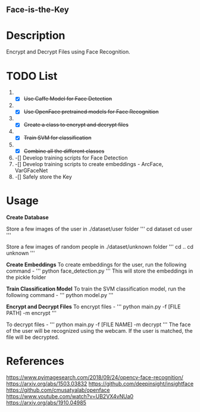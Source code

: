 ## Face-is-the-Key

# Description
Encrypt and Decrypt Files using Face Recognition. 

# TODO List

1. -[x] ~~Use Caffe Model for Face Detection~~
2. -[x] ~~Use OpenFace pretrained models for Face Recognition~~
3. -[x] ~~Create a class to encrypt and decrypt files~~
4. -[x] ~~Train SVM for classification~~ 
5. -[x] ~~Combine all the different classes~~
6. -[] Develop training scripts for Face Detection
7. -[] Develop training scripts to create embeddings - ArcFace, VarGFaceNet 
8. -[] Safely store the Key

# Usage
**Create Database**

Store a few images of the user in ./dataset/user folder
'''
cd dataset
cd user
'''

Store a few images of random people in ./dataset/unknown folder
'''
cd ..
cd unknown
'''

**Create Embeddings**
To create embeddings for the user, run the following command - 
'''
python face_detection.py
'''
This will store the embeddings in the pickle folder

**Train Classification Model** 
To train the SVM classification model, run the following command - 
'''
python model.py
'''

**Encrypt and Decrypt Files**
To encrypt files - 
'''
python main.py -f [FILE PATH] -m encrypt
'''

To decrypt files - 
'''
python main.py -f [FILE NAME] -m decrypt
'''
The face of the user will be recognized using the webcam. If the user is matched, the file will be decrypted. 

# References 
<https://www.pyimagesearch.com/2018/09/24/opencv-face-recognition/>
<https://arxiv.org/abs/1503.03832>
<https://github.com/deepinsight/insightface>
<https://github.com/cmusatyalab/openface>
<https://www.youtube.com/watch?v=UB2VX4vNUa0>
<https://arxiv.org/abs/1910.04985>